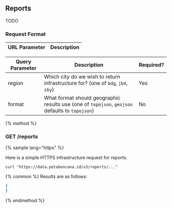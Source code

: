 ## Reports

TODO

### Request Format

| URL Parameter | Description |
| -- | -- |


| Query Parameter | Description | Required? |
| -- | -- | -- |
| region | Which city do we wish to return infrastructure for? (one of `bdg`, `jbd`, `sby`) | Yes |
| format | What format should geographic results use (one of `topojson`, `geojson` defaults to `topojson`) | No |


{% method %}
### GET /reports

{% sample lang="https" %}

Here is a simple HTTPS infrastructure request for reports.

```https
curl "https://data.petabencana.id/v3/reports/..."
```

{% common %}
Results are as follows:

```json
{
}
```

{% endmethod %}



